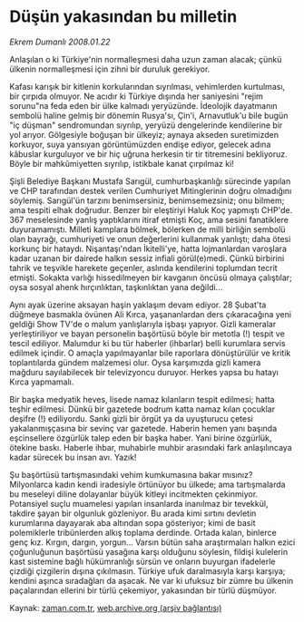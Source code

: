 # Düşün yakasından bu milletin

*Ekrem Dumanlı 2008.01.22*

<tr><td class="metin" colspan="2" style="padding-top: 20px; padding-left: 5px; padding-right: 10px;">Anlaşılan o ki Türkiye'nin normalleşmesi daha uzun zaman alacak; çünkü ülkenin normalleşmesi için zihni bir duruluk gerekiyor.</td></tr><tr><td class="metin" colspan="2" style="padding-top: 20px; padding-left: 5px; padding-right: 10px;"><p>Kafası karışık bir kitlenin korkularından sıyrılması, vehimlerden kurtulması, bir çırpıda olmuyor. Ne acıdır ki Türkiye dışında her saniyesini "rejim sorunu"na feda eden bir ülke kalmadı yeryüzünde. İdeolojik dayatmanın sembolü haline gelmiş bir dönemin Rusya'sı, Çin'i, Arnavutluk'u bile bugün "iç düşman" sendromundan sıyrılıp, yeryüzü dengelerinde kendilerine bir yol arıyor. Gölgesiyle boğuşan bir ülkeyiz; aynaya akseden suretimizden korkuyor, suya yansıyan görüntümüzden endişe ediyor, gelecek adına kâbuslar kurguluyor ve bir hiç uğruna herkesin tir tir titremesini bekliyoruz. Böyle bir mahkûmiyetten sıyrılıp, istikbale kanat çırpılmaz ki!
<p>Şişli Belediye Başkanı Mustafa Sarıgül, cumhurbaşkanlığı sürecinde yapılan ve CHP tarafından destek verilen Cumhuriyet Mitinglerinin doğru olmadığını söylemiş. Sarıgül'ün tarzını benimsersiniz, benimsemezsiniz; onu bilmem; ama tespiti elhak doğrudur. Benzer bir eleştiriyi Haluk Koç yapmıştı CHP'de. 367 meselesinde yanlış yaptıklarını itiraf etmişti Koç, ama sesini fanatiklere duyuramamıştı. Milleti kamplara bölmek, bölerken de milli birliğin sembolü olan bayrağı, cumhuriyeti ve onun değerlerini kullanmak yanlıştı; daha ötesi korkunç bir hataydı. Nişantaşı'ndan İkitelli'ye, hatta lojmanlardan varoşlara kadar uzanan bir dairede halkın sessiz infiali görül(e)medi. Çünkü birbirini tahrik ve teşvikle harekete geçenler, aslında kendilerini toplumdan tecrit etmişti. Sokakta varlığı hissedilmeyen bir kavganın öncüsü olmaya çalıştılar; oysa sosyal ahenk hırçınlıktan, taşkınlıktan yana değildi...

<p>Aynı ayak üzerine aksayan haşin yaklaşım devam ediyor. 28 Şubat'ta düğmeye basmakla övünen Ali Kırca, yaşananlardan ders çıkaracağına yeni geldiği Show TV'de o malum yanlışlarıyla işbaşı yapıyor. Gizli kameralar yerleştiriliyor ve bayan personelin başörtüsü böyle bir metotla (!) tespit ve tescil ediliyor. Malumdur ki bu tür haberler (ihbarlar) belli kurumlara servis edilmek içindir. O amaçla yapılmayanlar bile raporlara dönüştürülür ve kritik toplantılarda gündem malzemesi olur. Oysa karşımızda gizli kamera mağduru sayılabilecek bir televizyoncu duruyor. Herkes yapsa bu hatayı Kırca yapmamalı.
<p>Bir başka medyatik heves, lisede namaz kılanların tespit edilmesi; hatta teşhir edilmesi. Dünkü bir gazetede bodrum katta namaz kılan çocuklar deşifre (!) ediliyordu. Sanki gizli bir örgüt ya da uyuşturucu çetesi yakalanmışçasına bir sevinç var gazetede. Haberin hemen yanı başında eşcinsellere özgürlük talep eden bir başka haber. Yani birine özgürlük, ötekine baskı. Haberle ihbar, muhabirle muhbir arasındaki fark anlaşılıncaya kadar sürecek bu insan avı. Yazık!
<p>Şu başörtüsü tartışmasındaki vehim kumkumasına bakar mısınız? Milyonlarca kadın kendi iradesiyle örtünüyor bu ülkede; ama tartışmalarda bu meseleyi diline dolayanlar büyük kitleyi incitmekten çekinmiyor. Potansiyel suçlu muamelesi yapılan insanlarda inanılmaz bir tevekkül, takdire şayan bir olgunluk gözleniyor. Bu arada kimi sırtını devletin kurumlarına dayayarak aba altından sopa gösteriyor; kimi de basit polemiklerle tribünlerden alkış toplama derdinde. Ortada kalan, binlerce genç kız. Kırgın, dargın, yorgun... Varsın bütün saha araştırmaları halkın ezici çoğunluğunun başörtüsü yasağına karşı olduğunu söylesin, fildişi kulelerin kast sistemine bağlı hükümranlığı sürsün ve onların buyurgan ifadelerle çizdiği çizgilerin dışına çıkılmasın. Türkiye ufuk daralmasıyla karşı karşıya; kendini aşınca sıradağları da aşacak. Ne var ki ufuksuz bir zümre bu ülkenin paçalarından ellerini bir türlü çekemiyor, yakasından bir türlü düşmüyor. <br/></p></p></p></p></p></td></tr>

Kaynak: [zaman.com.tr](http://zaman.com.tr/yazar.do?yazino=640895), [web.archive.org (arşiv bağlantısı)](http://web.archive.org/web/20080526090446/http://www.zaman.com.tr:80/yazar.do?yazino=640895)
